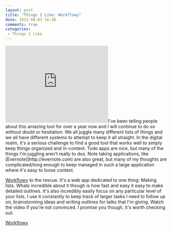 ```yaml
---
layout: post
title: "Things I Like: Workflowy"
date: 2012-08-03 16:38
comments: true
categories: 
 - Things I Like
---
```

<iframe class="right" width="320" height="240" src="http://www.youtube.com/embed/CSmbnaPZVHE" frameborder="0" allowfullscreen></iframe>I've been telling people about this amazing tool for over a year now and I will continue to do so without doubt or hesitation. We all juggle many different lists of things and we all have different systems to attempt to keep it all straight. In the digital realm, it's a serious challenge to find a good tool that works well to simply keep things organized and in-context. Todo apps are nice, but many of the things I'm juggling aren't really to dos. Note taking applications, like [Evernote](http://evernote.com) are also great, but many of my thoughts are complicated/long enough to keep managed in such a large application where it's easy to loose context. 

[Workflowy](http://workflowy.com) to the rescue. It's a web app dedicated to one thing: Making lists. Whats incredible about it though is how fast and easy it easy to make detailed outlines. It's also incredibly easily focus on any particular level of your lists. I use it constantly to keep track of larger tasks I need to follow up on, brainstorming ideas and writing outlines for talks that I'm giving. Watch the video if you're not convinced. I promise you though, it's worth checking out. 

[Workflowy](http://workflowy.com)